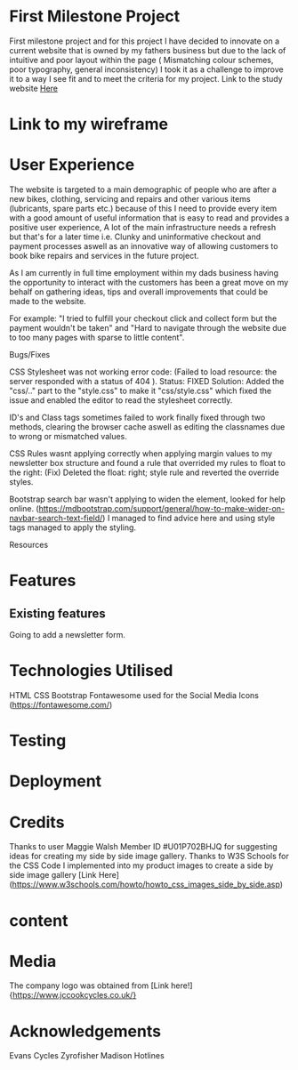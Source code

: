  # First Milestone Project

First milestone project and for this project I have decided to innovate on a current website that is owned by my fathers business
but due to the lack of intuitive and poor layout within the page ( Mismatching colour schemes, poor typography, general inconsistency) I took it as a challenge to improve
it to a way I see fit and to meet the criteria for my project. Link to the study website [Here](https://www.jccookcycles.co.uk/)

# Link to my wireframe 

# User Experience

The website is targeted to a main demographic of people who are after a new bikes, clothing, servicing and repairs and other various items (lubricants, spare parts etc.) because
of this I need to provide every item with a good amount of useful information that is easy to read and provides a positive user experience, A lot of the main infrastructure needs
a refresh but that's for a later time i.e. Clunky and uninformative checkout and payment processes aswell as an innovative way of allowing customers to book bike repairs and services in the future project.

As I am currently in full time employment within my dads business having the opportunity to interact with the customers has been a great move on my behalf on gathering ideas, tips and
overall improvements that could be made to the website. 

For example: "I tried to fulfill your checkout click and collect form but the payment wouldn't be taken"
 and "Hard to navigate through the website due to too many pages with sparse to little content".


Bugs/Fixes

CSS Stylesheet was not working error code: (Failed to load resource: the server responded with a status of 404 ). Status: FIXED Solution: Added the "css/.." part to the "style.css" to make it 
"css/style.css" which fixed the issue and enabled the editor to read the stylesheet correctly.

ID's and Class tags sometimes failed to work finally fixed through two methods, clearing the browser cache aswell as editing the classnames due to wrong or mismatched values.

CSS Rules wasnt applying correctly when applying margin values to my newsletter box structure and found a rule that overrided my rules to float to the right: (Fix) Deleted the float: right; style rule and reverted
the override styles.

Bootstrap search bar wasn't applying to widen the element, looked for help online. (https://mdbootstrap.com/support/general/how-to-make-wider-on-navbar-search-text-field/) I managed to find advice here and using style tags managed to apply the styling.


Resources



# Features
 
## Existing features 
Going to add a newsletter form.

# Technologies Utilised
HTML
CSS
Bootstrap
Fontawesome used for the Social Media Icons (https://fontawesome.com/)

# Testing



# Deployment



# Credits
Thanks to user Maggie Walsh Member ID #U01P702BHJQ for suggesting ideas for creating my side by side image gallery.
Thanks to W3S Schools for the CSS Code I implemented into my product images to create a side by side image gallery [Link Here] (https://www.w3schools.com/howto/howto_css_images_side_by_side.asp)

# content

# Media 
The company logo was obtained from [Link here!] {https://www.jccookcycles.co.uk/}

# Acknowledgements
Evans Cycles
Zyrofisher
Madison
Hotlines

